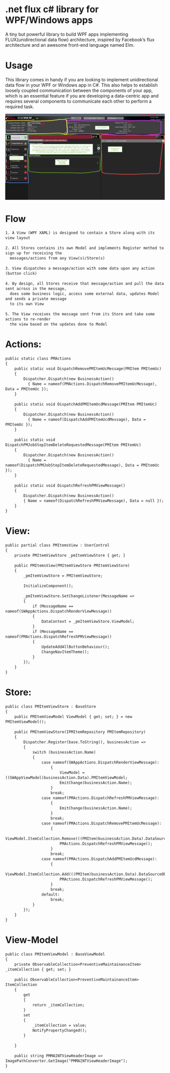# .net flux c# library for WPF/Windows apps
A tiny but powerful library to build WPF apps implementing FLUX(unidirectional data flow) architecture, inspired by Facebook’s flux architecture and an awesome front-end language named Elm.

# Usage
This library comes in handy if you are looking to implement unidirectional data flow in your WPF or Windows app in C#. This also helps to establish loosely coupled communication between the components of your app, which is an essential feature if you are developing a data-centric app and requires several components to communicate each other to perform a required task.
	
![GitHub Logo](https://github.com/yadalis/dotnet-flux-csharp-lib/blob/master/Images/connect_app_pic.png)

	
# Flow
	1. A View (WPF XAML) is designed to contain a Store along with its view layout
	
	2. All Stores contains its own Model and implements Register method to sign up for receiving the 
      messages/actions from any View(s)/Store(s)
	
	3. View dispatches a message/action with some data upon any action (button click)
	
	4. By design, all Stores receive that message/action and pull the data sent across in the message,
      does some business logic, access some external data, updates Model and sends a private message
      to its own View
	
	5. The View receives the message sent from its Store and take some actions to re-render
      the view based on the updates done to Model

# Actions:
    public static class PMActions
    {
        public static void DispatchRemovePMItemUcMessage(PMItem PMItemUc)
        {
            Dispatcher.Dispatch(new BusinessAction()
              { Name = nameof(PMActions.DispatchRemovePMItemUcMessage), Data = PMItemUc });
        }

        public static void DispatchAddPMItemUcdMessage(PMItem PMItemUc)
        {
            Dispatcher.Dispatch(new BusinessAction() 
              { Name = nameof(DispatchAddPMItemUcdMessage), Data = PMItemUc });
        }

        public static void DispatchPMJobStepItemDeleteRequestedMessage(PMItem PMItemUc)
        {
            Dispatcher.Dispatch(new BusinessAction()
              { Name = nameof(DispatchPMJobStepItemDeleteRequestedMessage), Data = PMItemUc });
        }

        public static void DispatchRefreshPMViewMessage()
        {
            Dispatcher.Dispatch(new BusinessAction()
            { Name = nameof(DispatchRefreshPMViewMessage), Data = null });
        }
    }

# View:
    public partial class PMItemsView : UserControl
    {
        private PMItemViewStore _pmItemViewStore { get; }

        public PMItemsView(PMItemViewStore PMItemViewStore)
        {
            _pmItemViewStore = PMItemViewStore;

            InitializeComponent();

            _pmItemViewStore.SetChangeListener(MessageName =>
            {
                if (MessageName == nameof(SWAppActions.DispatchRenderViewMessage))
                {
                    DataContext = _pmItemViewStore.ViewModel;
                }
                if (MessageName == nameof(PMActions.DispatchRefreshPMViewMessage))
                {
                    UpdateAddAllButtonBehaviour();
                    ChangeNavItemTheme();
                }
            });
        }
	}

# Store:
    public class PMItemViewStore : BaseStore
    {
        public PMItemViewModel ViewModel { get; set; } = new PMItemViewModel();

        public PMItemViewStore(IPMItemRepository PMItemRepository)
        {
            Dispatcher.Register(base.ToString(), businessAction =>
            {
                switch (businessAction.Name)
                {
                    case nameof(SWAppActions.DispatchRenderViewMessage):
                        {
                            ViewModel = ((SWAppViewModel)businessAction.Data).PMItemViewModel;
                            EmitChange(businessAction.Name);
                        }
                        break;
                    case nameof(PMActions.DispatchRefreshPMViewMessage):
                        {
                            EmitChange(businessAction.Name);
                        }
                        break;
                    case nameof(PMActions.DispatchRemovePMItemUcMessage):
                        {
                            ViewModel.ItemCollection.Remove(((PMItem)businessAction.Data).DataSourceObject);
                            PMActions.DispatchRefreshPMViewMessage();
                        }
                        break;
                    case nameof(PMActions.DispatchAddPMItemUcdMessage):
                        {
                            ViewModel.ItemCollection.Add(((PMItem)businessAction.Data).DataSourceObject);
                            PMActions.DispatchRefreshPMViewMessage();
                        }
                        break;
                    default:
                        break;
                }
            });
        }
    }
    
    
# View-Model
    public class PMItemViewModel : BaseViewModel
    {
        private ObservableCollection<PreventiveMaintainanceItem> _itemCollection { get; set; }

        public ObservableCollection<PreventiveMaintainanceItem> ItemCollection
        {
            get
            {
                return _itemCollection;
            }
            set
            {
                _itemCollection = value;
                NotifyPropertyChanged();
            }

        }

        public string PMMAINTViewHeaderImage => ImagePathConverter.GetImage("PMMAINTViewHeaderImage");
    }

